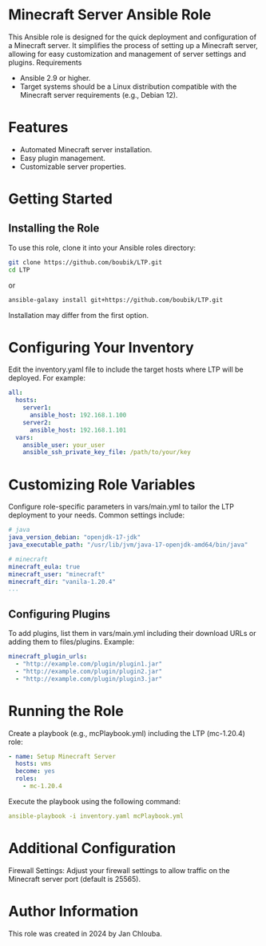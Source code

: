 # Minecraft Server Ansible Role

This Ansible role is designed for the quick deployment and configuration of a Minecraft server. It simplifies the process of setting up a Minecraft server, allowing for easy customization and management of server settings and plugins.
Requirements

- Ansible 2.9 or higher.
- Target systems should be a Linux distribution compatible with the Minecraft server requirements (e.g., Debian 12).

# Features

- Automated Minecraft server installation.
- Easy plugin management.
- Customizable server properties.

# Getting Started
## Installing the Role

To use this role, clone it into your Ansible roles directory:

```bash
git clone https://github.com/boubik/LTP.git
cd LTP
```

or

```bash
ansible-galaxy install git+https://github.com/boubik/LTP.git
```

Installation may differ from the first option.

# Configuring Your Inventory

Edit the inventory.yaml file to include the target hosts where LTP will be deployed. For example:

```yml
all:
  hosts:
    server1:
      ansible_host: 192.168.1.100
    server2:
      ansible_host: 192.168.1.101
  vars:
    ansible_user: your_user
    ansible_ssh_private_key_file: /path/to/your/key
```

# Customizing Role Variables

Configure role-specific parameters in vars/main.yml to tailor the LTP deployment to your needs. Common settings include:

```yml
# java
java_version_debian: "openjdk-17-jdk"
java_executable_path: "/usr/lib/jvm/java-17-openjdk-amd64/bin/java"

# minecraft
minecraft_eula: true
minecraft_user: "minecraft"
minecraft_dir: "vanila-1.20.4"
...
```

## Configuring Plugins

To add plugins, list them in vars/main.yml including their download URLs or adding them to files/plugins. Example:

```yml
minecraft_plugin_urls:
  - "http://example.com/plugin/plugin1.jar"
  - "http://example.com/plugin/plugin2.jar"
  - "http://example.com/plugin/plugin3.jar"
```

# Running the Role

Create a playbook (e.g., mcPlaybook.yml) including the LTP (mc-1.20.4) role:

```yml
- name: Setup Minecraft Server
  hosts: vms
  become: yes
  roles:
    - mc-1.20.4
```

Execute the playbook using the following command:

```yml
ansible-playbook -i inventory.yaml mcPlaybook.yml
```

# Additional Configuration

Firewall Settings: Adjust your firewall settings to allow traffic on the Minecraft server port (default is 25565).

# Author Information

This role was created in 2024 by Jan Chlouba.
